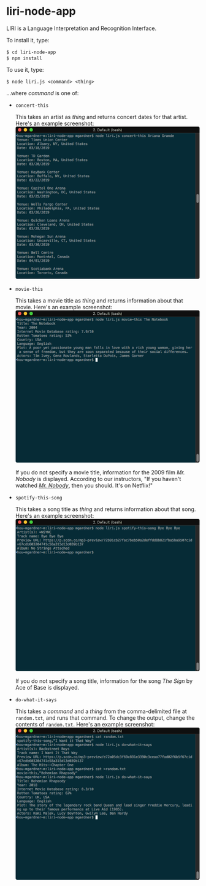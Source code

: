 # liri-node-app
LIRI is a Language Interpretation and Recognition Interface.

To install it, type:

```
$ cd liri-node-app
$ npm install
```

To use it, type:

```
$ node liri.js <command> <thing>
```

...where *command* is one of:
* `concert-this`

  This takes an artist as *thing* and returns concert dates for that artist.
  Here's an example screenshot:
  ![concert-this screenshot](images/concert-this.png)

* `movie-this`

  This takes a movie title as *thing* and returns information about that
  movie.
  Here's an example screenshot:
  ![movie-this screenshot](images/movie-this.png)

  If you do not specify a movie title, information for the 2009 film
  _Mr. Nobody_ is displayed. According to our instructors, "If you haven't
  watched [_Mr. Nobody_](http://www.imdb.com/title/tt0485947/), then you
  should. It's on Netflix!"

* `spotify-this-song`

  This takes a song title as *thing* and returns information about that song.
  Here's an example screenshot:
  ![spotify-this-song screenshot](images/spotify-this-song.png)

  If you do not specify a song title, information for the song _The Sign_ by
  Ace of Base is displayed.

* `do-what-it-says`

  This takes a *command* and a *thing* from the comma-delimited file at
  `random.txt`, and runs that command. To change the output, change the
  contents of `random.txt`.
  Here's an example screenshot:
  ![do-what-it-says screenshot](images/do-what-it-says.png)
